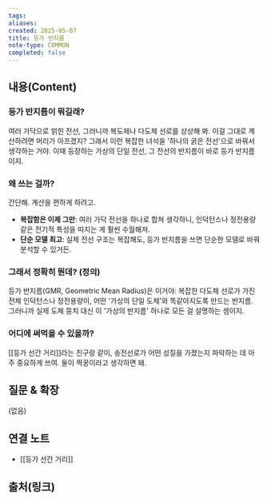 ```yaml
---
tags:
aliases: 
created: 2025-05-07
title: 등가 반지름
note-type: COMMON
completed: false
---
```


## 내용(Content)
### 등가 반지름이 뭐길래?
여러 가닥으로 얽힌 전선, 그러니까 복도체나 다도체 선로를 상상해 봐. 이걸 그대로 계산하려면 머리가 아프겠지? 그래서 이런 복잡한 녀석을 '하나의 굵은 전선'으로 바꿔서 생각하는 거야. 이때 등장하는 가상의 단일 전선, 그 전선의 반지름이 바로 등가 반지름이지.
### 왜 쓰는 걸까?
간단해. 계산을 편하게 하려고.
*   **복잡함은 이제 그만**: 여러 가닥 전선을 하나로 합쳐 생각하니, 인덕턴스나 정전용량 같은 전기적 특성을 따지는 게 훨씬 수월해져.
*   **단순 모델 최고**: 실제 전선 구조는 복잡해도, 등가 반지름을 쓰면 단순한 모델로 바꿔 분석할 수 있거든.
### 그래서 정확히 뭔데? (정의)
등가 반지름(GMR, Geometric Mean Radius)은 이거야: 복잡한 다도체 선로가 가진 전체 인덕턴스나 정전용량이, 어떤 '가상의 단일 도체'와 똑같아지도록 만드는 반지름. 그러니까 실제 도체 뭉치 대신 이 '가상의 반지름' 하나로 모든 걸 설명하는 셈이지.
### 어디에 써먹을 수 있을까?
[[등가 선간 거리]]라는 친구랑 같이, 송전선로가 어떤 성질을 가졌는지 파악하는 데 아주 중요하게 쓰여. 둘이 짝꿍이라고 생각하면 돼.

## 질문 & 확장

(없음)

## 연결 노트

- [[등가 선간 거리]]

## 출처(링크)
